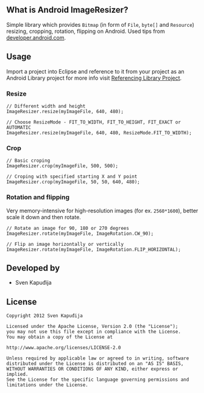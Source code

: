 What is Android ImageResizer?
--------
Simple library which provides `Bitmap` (in form of `File`, `byte[]` and `Resource`) resizing, cropping, rotation, flipping on Android. Used tips from
[developer.android.com](http://developer.android.com/training/building-graphics.html).

Usage
--------

Import a project into Eclipse and reference to it from your project as an Android Library project for more info visit
[Referencing Library Project](http://developer.android.com/tools/projects/projects-eclipse.html#ReferencingLibraryProject).

### Resize
        
    // Different width and height
    ImageResizer.resize(myImageFile, 640, 480);
        
    // Choose ResizeMode - FIT_TO_WIDTH, FIT_TO_HEIGHT, FIT_EXACT or AUTOMATIC
    ImageResizer.resize(myImageFile, 640, 480, ResizeMode.FIT_TO_WIDTH);
        
### Crop

    // Basic croping
    ImageResizer.crop(myImageFile, 500, 500);

    // Croping with specified starting X and Y point
    ImageResizer.crop(myImageFile, 50, 50, 640, 480);

### Rotation and flipping
Very memory-intensive for high-resolution images (for ex. `2560*1600`), better scale it down and then rotate.

    // Rotate an image for 90, 180 or 270 degrees
    ImageResizer.rotate(myImageFile, ImageRotation.CW_90);

    // Flip an image horizontally or vertically
    ImageResizer.rotate(myImageFile, ImageRotation.FLIP_HORIZONTAL);


Developed by
------------
* Sven Kapuđija

License
-------

    Copyright 2012 Sven Kapuđija
    
    Licensed under the Apache License, Version 2.0 (the "License");
    you may not use this file except in compliance with the License.
    You may obtain a copy of the License at
    
    http://www.apache.org/licenses/LICENSE-2.0
    
    Unless required by applicable law or agreed to in writing, software
    distributed under the License is distributed on an "AS IS" BASIS,
    WITHOUT WARRANTIES OR CONDITIONS OF ANY KIND, either express or implied.
    See the License for the specific language governing permissions and
    limitations under the License.
